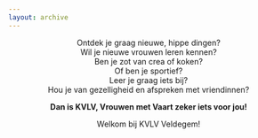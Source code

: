 ```yaml
---
layout: archive
---
```


<p style="text-align: center">Ontdek je graag nieuwe, hippe dingen?<br />
Wil je nieuwe vrouwen leren kennen?<br />
Ben je zot van crea of koken?<br />
Of ben je sportief?<br />
Leer je graag iets bij?<br />
Hou je van gezelligheid en afspreken met vriendinnen?</p>

<p style="text-align: center"><b>Dan is KVLV, Vrouwen met Vaart zeker iets voor jou!</b></p>

<p style="text-align: center">Welkom bij KVLV Veldegem!</p>
